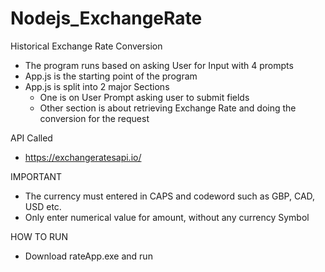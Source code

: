 # Nodejs_ExchangeRate
Historical Exchange Rate Conversion
- The program runs based on asking User for Input with 4 prompts
- App.js is the starting point of the program
- App.js is split into 2 major Sections
  - One is on User Prompt asking user to submit fields
  - Other section is about retrieving Exchange Rate and doing the conversion for the request
  
API Called
- https://exchangeratesapi.io/
  
IMPORTANT
- The currency must entered in CAPS and codeword such as GBP, CAD, USD etc.
- Only enter numerical value for amount, without any currency Symbol

HOW TO RUN
- Download rateApp.exe and run
